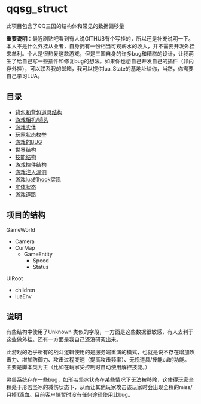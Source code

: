 # qqsg_struct

此项目包含了QQ三国的结构体和常见的数据偏移量

**重要说明**：最近刷贴吧看到有人说GITHUB有个写挂的，所以还是补充说明一下。本人不是什么外挂从业者，自身拥有一份相当可观薪水的收入，并不需要开发外挂来牟利。个人是很热爱这款游戏，但是三国自身的许多bug和糟糕的设计，让我萌生了给自己写一些插件和修复bug的想法。如果你也想自己开发自己的插件（非内存外挂），可以联系我的邮箱，我可以提供lua_State的基地址给你，当然，你需要自己学习LUA。

## 目录

- [背包和背包道具结构](Backpack)
- [游戏相机/镜头](Camera.md)
- [游戏实体](Charactor.md)
- [玩家状态枚举](CtrlState.md)
- [游戏的BUG](GameBug.md)
- [世界结构](OverWorld.md)
- [技能结构](Skill.md)
- [游戏控件结构](UIControl.cpp)
- [游戏注入漏洞](inject.md)
- [游戏lua的hook实现](lua_hook.md)
- [实体状态](status.md)
- [游戏道路](MoveLap.md)

## 项目的结构

GameWorld
- Camera
- CurMap
  * GameEntity
    - Speed
    - Status
  
UIRoot
 - children
 - luaEnv
 
## 说明

有些结构中使用了Unknown 类似的字段，一方面是这些数据很敏感，有人去利于这些做外挂。还有一方面是我自己还没研究出来。

此游戏的近乎所有的战斗逻辑使用的是服务端重演的模式，也就是说不存在增加攻击力、增加防御力、攻击过程变速（提高攻击频率）、无视道具/技能cd的功能。主要是脚本类为主（比如在玩家受控制时自动使用解控技能。）

灵兽系统存在一些bug，如形若坚冰状态在某些情况下无法被移除，这使得玩家全程处于形若坚冰的减伤状态下，从而让其他玩家攻击该玩家时会出现全程的miss/只掉1滴血。目前客户端暂时没有任何途径使用此bug。
